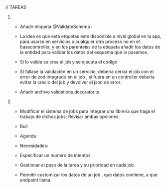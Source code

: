 // TAREAS

1. - Añadir etiqueta @ValidateSchema :

    - La idea es que esta etquetas esté disponible a nivel global en la app, para usarse en servicios o cualquier otro proceso no en el basecontroller, y en los parenteiss de la etiqueta añadir los datos de la entidad para validar los datos del esquema que le pasamos.

    - Si lo valida se crea el job y se ejecuta el código

    - Si fallase la validación en un servicio, deberia cerrar el job con el error de zod integrado en el job , si fuera en un controller deberia evitar la crecio del job y devolver el json de error.

    - Añadir archivo validations.decorator.ts

2. - Modificar el sistema de jobs para integrar una librería que haga el trabajo de dichos jobs; Revisar ambas opciones:

    - Bull 

    - Agenda

    - Necesidades: 

    - Especificar un numero de intentos

    - Gestionar el peso de la tarea y su prioridad en cada job

    - Permitir customizar los datos de un job , que datos contiene, a que endpoint llama.


